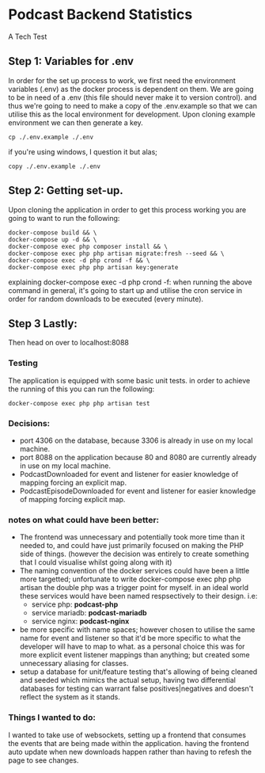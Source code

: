 # Podcast Backend Statistics
A Tech Test

## Step 1: Variables for .env
In order for the set up process to work, we first need the environment variables (.env) as the docker process is 
dependent on them. We are going to be in need of a .env (this file should never make it to version control). and thus 
we're going to need to make a copy of the .env.example so that we can utilise this as the local environment for 
development. Upon cloning example environment we can then generate a key.

```
cp ./.env.example ./.env
```

if you're using windows, I question it but alas;
```
copy ./.env.example ./.env
```

## Step 2: Getting set-up.

Upon cloning the application in order to get this process working you are going to want to run the following:

```
docker-compose build && \
docker-compose up -d && \
docker-compose exec php composer install && \
docker-compose exec php php artisan migrate:fresh --seed && \
docker-compose exec -d php crond -f && \
docker-compose exec php php artisan key:generate
```

explaining docker-compose exec -d php crond -f: when running the above command in general, it's going to start up and 
utilise the cron service in order for random downloads to be executed (every minute).

## Step 3 Lastly:
Then head on over to localhost:8088

### Testing
The application is equipped with some basic unit tests. in order to achieve the running of this you can run the following: 
```
docker-compose exec php php artisan test
```

### Decisions: 
- port 4306 on the database, because 3306 is already in use on my local machine. 
- port 8088 on the application because 80 and 8080 are currently already in use on my local machine.
- PodcastDownloaded for event and listener for easier knowledge of mapping forcing an explicit map.
- PodcastEpisodeDownloaded for event and listener for easier knowledge of mapping forcing explicit map.

### notes on what could have been better:
- The frontend was unnecessary and potentially took more time than it needed to, and could have just primarily focused on making the PHP side of things. (however the decision was entirely to create something that I could visualise whilst going along with it)
- The naming convention of the docker services could have been a little more targetted; unfortunate to write docker-compose exec php php artisan the double php was a trigger point for myself. in an ideal world these services would have been named respsectively to their design. i.e: 
    - service php: **podcast-php**
    - service mariadb: **podcast-mariadb**
    - service nginx: **podcast-nginx**
- be more specific with name spaces; however chosen to utilise the same name for event and listener so that it'd be more specific to what the developer will have to map to what. as a personal choice this was for more explicit event listener mappings than anything; but created some unnecessary aliasing for classes.
- setup a database for unit/feature testing that's allowing of being cleaned and seeded which mimics the actual setup, having two differential databases for testing can warrant false positives|negatives and doesn't reflect the system as it stands.

### Things I wanted to do: 
I wanted to take use of websockets, setting up a frontend that consumes the events that are being made within the application. having the frontend auto update when new downloads happen rather than having to refesh the page to see changes.

